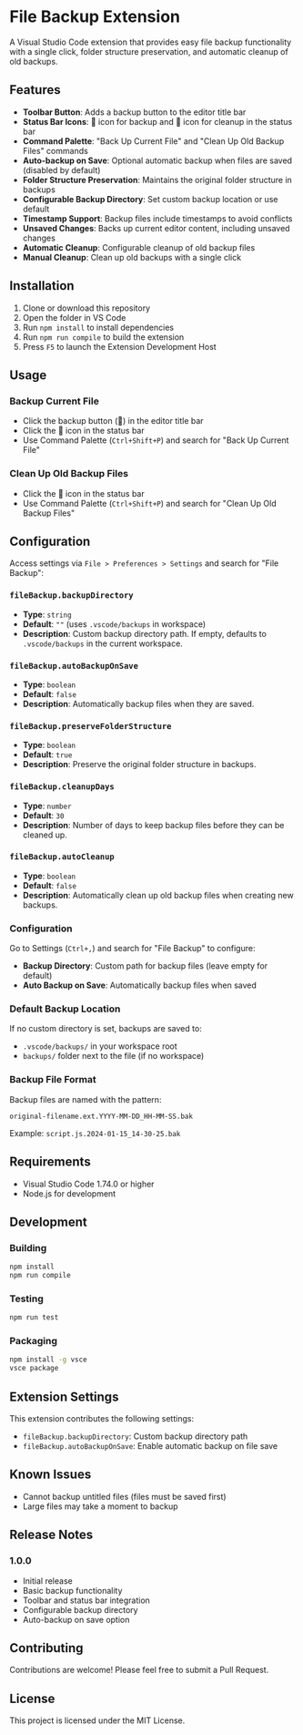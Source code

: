 # File Backup Extension

A Visual Studio Code extension that provides easy file backup functionality with a single click, folder structure preservation, and automatic cleanup of old backups.

## Features

- **Toolbar Button**: Adds a backup button to the editor title bar
- **Status Bar Icons**: 💾 icon for backup and 🧹 icon for cleanup in the status bar
- **Command Palette**: "Back Up Current File" and "Clean Up Old Backup Files" commands
- **Auto-backup on Save**: Optional automatic backup when files are saved (disabled by default)
- **Folder Structure Preservation**: Maintains the original folder structure in backups
- **Configurable Backup Directory**: Set custom backup location or use default
- **Timestamp Support**: Backup files include timestamps to avoid conflicts
- **Unsaved Changes**: Backs up current editor content, including unsaved changes
- **Automatic Cleanup**: Configurable cleanup of old backup files
- **Manual Cleanup**: Clean up old backups with a single click

## Installation

1. Clone or download this repository
2. Open the folder in VS Code
3. Run `npm install` to install dependencies
4. Run `npm run compile` to build the extension
5. Press `F5` to launch the Extension Development Host

## Usage

### Backup Current File

- Click the backup button (💾) in the editor title bar
- Click the 💾 icon in the status bar
- Use Command Palette (`Ctrl+Shift+P`) and search for "Back Up Current File"

### Clean Up Old Backup Files

- Click the 🧹 icon in the status bar
- Use Command Palette (`Ctrl+Shift+P`) and search for "Clean Up Old Backup Files"

## Configuration

Access settings via `File > Preferences > Settings` and search for "File Backup":

### `fileBackup.backupDirectory`

- **Type**: `string`
- **Default**: `""` (uses `.vscode/backups` in workspace)
- **Description**: Custom backup directory path. If empty, defaults to `.vscode/backups` in the current workspace.

### `fileBackup.autoBackupOnSave`

- **Type**: `boolean`
- **Default**: `false`
- **Description**: Automatically backup files when they are saved.

### `fileBackup.preserveFolderStructure`

- **Type**: `boolean`
- **Default**: `true`
- **Description**: Preserve the original folder structure in backups.

### `fileBackup.cleanupDays`

- **Type**: `number`
- **Default**: `30`
- **Description**: Number of days to keep backup files before they can be cleaned up.

### `fileBackup.autoCleanup`

- **Type**: `boolean`
- **Default**: `false`
- **Description**: Automatically clean up old backup files when creating new backups.

### Configuration

Go to Settings (`Ctrl+,`) and search for "File Backup" to configure:

- **Backup Directory**: Custom path for backup files (leave empty for default)
- **Auto Backup on Save**: Automatically backup files when saved

### Default Backup Location

If no custom directory is set, backups are saved to:

- `.vscode/backups/` in your workspace root
- `backups/` folder next to the file (if no workspace)

### Backup File Format

Backup files are named with the pattern:

```
original-filename.ext.YYYY-MM-DD_HH-MM-SS.bak
```

Example: `script.js.2024-01-15_14-30-25.bak`

## Requirements

- Visual Studio Code 1.74.0 or higher
- Node.js for development

## Development

### Building

```bash
npm install
npm run compile
```

### Testing

```bash
npm run test
```

### Packaging

```bash
npm install -g vsce
vsce package
```

## Extension Settings

This extension contributes the following settings:

- `fileBackup.backupDirectory`: Custom backup directory path
- `fileBackup.autoBackupOnSave`: Enable automatic backup on file save

## Known Issues

- Cannot backup untitled files (files must be saved first)
- Large files may take a moment to backup

## Release Notes

### 1.0.0

- Initial release
- Basic backup functionality
- Toolbar and status bar integration
- Configurable backup directory
- Auto-backup on save option

## Contributing

Contributions are welcome! Please feel free to submit a Pull Request.

## License

This project is licensed under the MIT License.

